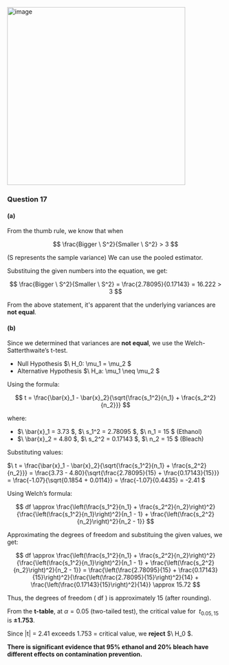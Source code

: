 <img width="414" alt="image" src="https://github.com/user-attachments/assets/a9c1eb73-7c31-451a-ba8d-7696b3144874" />

### Question 17
#### (a) 
From the thumb rule, we know that when

$$
\frac{Bigger \ S^2}{Smaller \ S^2} > 3
$$

(S represents the sample variance)
We can use the pooled estimator.

Substituing the given numbers into the equation, we get:

$$
\frac{Bigger \ S^2}{Smaller \ S^2} = \frac{2.78095}{0.17143} = 16.222 > 3
$$

From the above statement, it's apparent that the underlying variances are **not equal**.

#### (b)

Since we determined that variances are **not equal**, we use the Welch-Satterthwaite’s t-test.
- Null Hypothesis $\ H_0: \mu_1 = \mu_2 \$
- Alternative Hypothesis $\ H_a: \mu_1 \neq \mu_2 \$

Using the formula:

  $$
  t = \frac{\bar{x}_1 - \bar{x}_2}{\sqrt{\frac{s_1^2}{n_1} + \frac{s_2^2}{n_2}}}
  $$
  
where:
  - $\ \bar{x}_1 = 3.73 \$, $\ s_1^2 = 2.78095 \$, $\ n_1 = 15 \$
    (Ethanol)
  - $\ \bar{x}_2 = 4.80 \$, $\ s_2^2 = 0.17143 \$, $\ n_2 = 15 \$
    (Bleach)

Substituting values:
  
$\ t = \frac{\bar{x}_1 - \bar{x}_2}{\sqrt{\frac{s_1^2}{n_1} + \frac{s_2^2}{n_2}}} = \frac{3.73 - 4.80}{\sqrt{\frac{2.78095}{15} + \frac{0.17143}{15}}} = \frac{-1.07}{\sqrt{0.1854 + 0.0114}} = \frac{-1.07}{0.4435} = -2.41 \$

Using Welch’s formula:

$$
df \approx \frac{\left(\frac{s_1^2}{n_1} + \frac{s_2^2}{n_2}\right)^2}{\frac{\left(\frac{s_1^2}{n_1}\right)^2}{n_1 - 1} + \frac{\left(\frac{s_2^2}{n_2}\right)^2}{n_2 - 1}}
$$

Approximating the degrees of freedom and substituing the given values, we get:

$$
df \approx \frac{\left(\frac{s_1^2}{n_1} + \frac{s_2^2}{n_2}\right)^2}{\frac{\left(\frac{s_1^2}{n_1}\right)^2}{n_1 - 1} + \frac{\left(\frac{s_2^2}{n_2}\right)^2}{n_2 - 1}} = \frac{\left(\frac{2.78095}{15} + \frac{0.17143}{15}\right)^2}{\frac{\left(\frac{2.78095}{15}\right)^2}{14} + \frac{\left(\frac{0.17143}{15}\right)^2}{14}} \approx 15.72
$$

Thus, the degrees of freedom \( df \) is approximately 15 (after rounding).

From the **t-table**, at $\alpha = 0.05$ (two-tailed test), the critical value for $\ t_{0.05,15}$ is **±1.753**.

Since  |t| = 2.41 exceeds 1.753 = critical value, we **reject** $\ H_0 \$.  

**There is significant evidence that 95% ethanol and 20% bleach have different effects on contamination prevention.**

